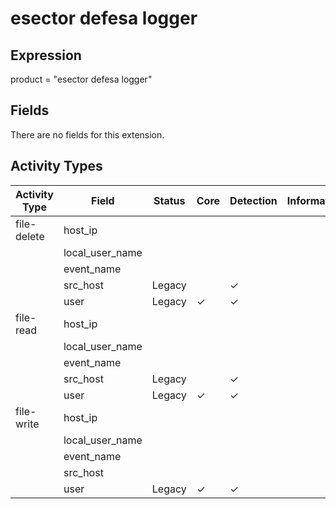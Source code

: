 esector defesa logger
=====================

Expression
----------

product = "esector defesa logger"

Fields
------

There are no fields for this extension.

Activity Types
--------------

| Activity Type | Field           | Status | Core     | Detection | Informational |
| ------------- | --------------- | ------ | -------- | --------- | ------------- |
| file-delete   | host_ip         |        |          |           |               |
|               | local_user_name |        |          |           |               |
|               | event_name      |        |          |           |               |
|               | src_host        | Legacy |          | &#10003;  |               |
|               | user            | Legacy | &#10003; | &#10003;  |               |
| file-read     | host_ip         |        |          |           |               |
|               | local_user_name |        |          |           |               |
|               | event_name      |        |          |           |               |
|               | src_host        | Legacy |          | &#10003;  |               |
|               | user            | Legacy | &#10003; | &#10003;  |               |
| file-write    | host_ip         |        |          |           |               |
|               | local_user_name |        |          |           |               |
|               | event_name      |        |          |           |               |
|               | src_host        |        |          |           |               |
|               | user            | Legacy | &#10003; | &#10003;  |               |

